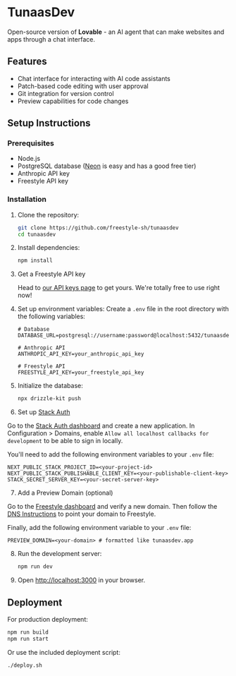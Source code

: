 # TunaasDev

Open-source version of **Lovable** - an AI agent that can make websites and apps through a chat interface.

## Features

- Chat interface for interacting with AI code assistants
- Patch-based code editing with user approval
- Git integration for version control
- Preview capabilities for code changes

## Setup Instructions

### Prerequisites

- Node.js
- PostgreSQL database ([Neon](https://neon.tech) is easy and has a good free tier)
- Anthropic API key
- Freestyle API key

### Installation

1. Clone the repository:

   ```bash
   git clone https://github.com/freestyle-sh/tunaasdev
   cd tunaasdev
   ```

2. Install dependencies:

   ```bash
   npm install
   ```

3. Get a Freestyle API key

   Head to [our API keys page](https://admin.freestyle.sh/dashboard/api-tokens) to get yours. We're totally free to use right now!

4. Set up environment variables:
   Create a `.env` file in the root directory with the following variables:

   ```
   # Database
   DATABASE_URL=postgresql://username:password@localhost:5432/tunaasdev

   # Anthropic API
   ANTHROPIC_API_KEY=your_anthropic_api_key

   # Freestyle API
   FREESTYLE_API_KEY=your_freestyle_api_key
   ```

5. Initialize the database:

   ```bash
   npx drizzle-kit push
   ```

6. Set up [Stack Auth](https://stack-auth.com)

Go to the [Stack Auth dashboard](https://app.stack-auth.com) and create a new application. In Configuration > Domains, enable `Allow all localhost callbacks for development` to be able to sign in locally.

You'll need to add the following environment variables to your `.env` file:

```env
NEXT_PUBLIC_STACK_PROJECT_ID=<your-project-id>
NEXT_PUBLIC_STACK_PUBLISHABLE_CLIENT_KEY=<your-publishable-client-key>
STACK_SECRET_SERVER_KEY=<your-secret-server-key>
```

7. Add a Preview Domain (optional)

Go to the [Freestyle dashboard](https://admin.freestyle.sh/dashboard/domains) and verify a new domain. Then follow the [DNS Instructions](https://docs.freestyle.sh/Getting-Started/deploy-to-custom-domain#all-subdomains-of-a-domain) to point your domain to Freestyle.

Finally, add the following environment variable to your `.env` file:

```env
PREVIEW_DOMAIN=<your-domain> # formatted like tunaasdev.app
```

8. Run the development server:

   ```bash
   npm run dev
   ```

9. Open [http://localhost:3000](http://localhost:3000) in your browser.

## Deployment

For production deployment:

```bash
npm run build
npm run start
```

Or use the included deployment script:

```bash
./deploy.sh
```
